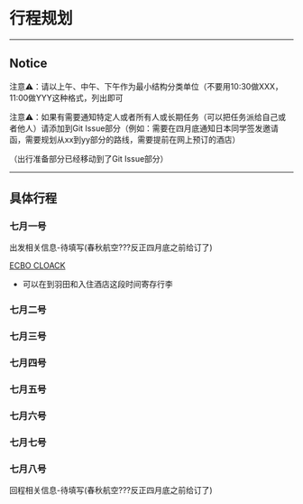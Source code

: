 # 行程规划

---

## Notice 

注意⚠️：请以上午、中午、下午作为最小结构分类单位（不要用10:30做XXX，11:00做YYY这种格式，列出即可

注意⚠️：如果有需要通知特定人或者所有人或长期任务（可以把任务派给自己或者他人）请添加到Git Issue部分（例如：需要在四月底通知日本同学签发邀请函，需要规划从xx到yy部分的路线，需要提前在网上预订的酒店）

（出行准备部分已经移动到了Git Issue部分）

---

## 具体行程


### 七月一号

出发相关信息-待填写(春秋航空???反正四月底之前给订了)

[ECBO CLOACK](https://cloak.ecbo.io/en)

* 可以在到羽田和入住酒店这段时间寄存行李

### 七月二号



### 七月三号



### 七月四号



### 七月五号



### 七月六号



### 七月七号



### 七月八号

回程相关信息-待填写(春秋航空???反正四月底之前给订了)


